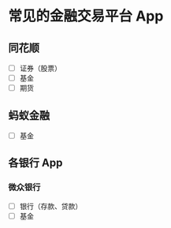 # 常见的金融交易平台 App


## 同花顺

- [ ] 证券（股票）
- [ ] 基金
- [ ] 期货

## 蚂蚁金融

- [ ] 基金

## 各银行 App


### 微众银行

- [ ] 银行（存款、贷款）
- [ ] 基金
